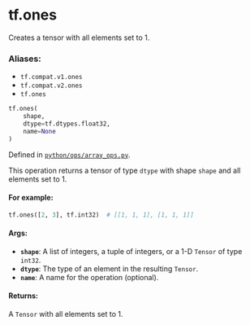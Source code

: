 <div itemscope itemtype="http://developers.google.com/ReferenceObject">
<meta itemprop="name" content="tf.ones" />
<meta itemprop="path" content="Stable" />
</div>

# tf.ones

Creates a tensor with all elements set to 1.

### Aliases:

* `tf.compat.v1.ones`
* `tf.compat.v2.ones`
* `tf.ones`

``` python
tf.ones(
    shape,
    dtype=tf.dtypes.float32,
    name=None
)
```



Defined in [`python/ops/array_ops.py`](/code/stable/tensorflow/python/ops/array_ops.py).

<!-- Placeholder for "Used in" -->

This operation returns a tensor of type `dtype` with shape `shape` and all
elements set to 1.

#### For example:



```python
tf.ones([2, 3], tf.int32)  # [[1, 1, 1], [1, 1, 1]]
```

#### Args:


* <b>`shape`</b>: A list of integers, a tuple of integers, or a 1-D `Tensor` of type
  `int32`.
* <b>`dtype`</b>: The type of an element in the resulting `Tensor`.
* <b>`name`</b>: A name for the operation (optional).


#### Returns:

A `Tensor` with all elements set to 1.
